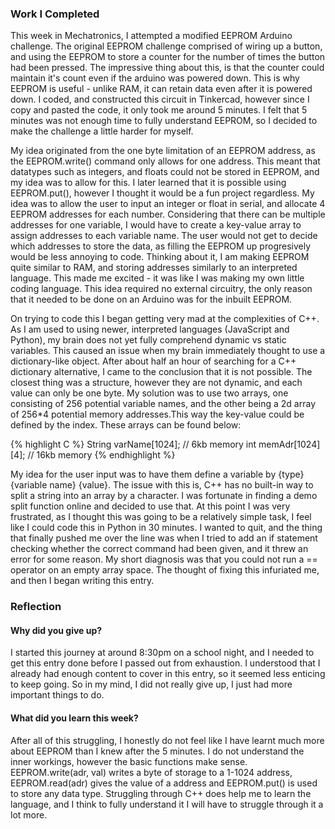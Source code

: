 
<h3>Work I Completed</h3>

This week in Mechatronics, I attempted a modified EEPROM Arduino challenge. The original EEPROM challenge comprised of wiring up a button, and using the EEPROM to store a counter for the number of times the button had been pressed. The impressive thing about this, is that the counter could maintain it's count even if the arduino was powered down. This is why EEPROM is useful - unlike RAM, it can retain data even after it is powered down. I coded, and constructed this circuit in Tinkercad, however since I copy and pasted the code, it only took me around 5 minutes. I felt that 5 minutes was not enough time to fully understand EEPROM, so I decided to make the challenge a little harder for myself.

My idea originated from the one byte limitation of an EEPROM address, as the EEPROM.write() command only allows for one address. This meant that datatypes such as integers, and floats could not be stored in EEPROM, and my idea was to allow for this. I later learned that it is possible using EEPROM.put(), however I thought it would be a fun project regardless. My idea was to allow the user to input an integer or float in serial, and allocate 4 EEPROM addresses for each number. Considering that there can be multiple addresses for one variable, I would have to create a key-value array to assign addresses to each variable name. The user would not get to decide which addresses to store the data, as filling the EEPROM up progresively would be less annoying to code. 
Thinking about it, I am making EEPROM quite similar to RAM, and storing addresses similarly to an interpreted language. This made me excited - it was like I was making my own little coding language. This idea required no external circuitry, the only reason that it needed to be done on an Arduino was for the inbuilt EEPROM.

On trying to code this I began getting very mad at the complexities of C++. As I am used to using newer, interpreted languages (JavaScript and Python), my brain does not yet fully comprehend dynamic vs static variables. This caused an issue when my brain immediately thought to use a dictionary-like object. After about half an hour of searching for a C++ dictionary alternative, I came to the conclusion that it is not possible. The closest thing was a structure, however they are not dynamic, and each value can only be one byte. My solution was to use two arrays, one consisting of 256 potential variable names, and the other being a 2d array of 256*4 potential memory addresses.This way the key-value could be defined by the index. These arrays can be found below:

{% highlight C %}
  String varName[1024]; // 6kb memory
  int memAdr[1024][4]; // 16kb memory
{% endhighlight %}

My idea for the user input was to have them define a variable by {type} {variable name} {value}. The issue with this is, C++ has no built-in way to split a string into an array by a character. I was fortunate in finding a demo split function online and decided to use that. At this point I was very frustrated, as I thought this was going to be a relatively simple task, I feel like I could code this in Python in 30 minutes. I wanted to quit, and the thing that finally pushed me over the line was when I tried to add an if statement checking whether the correct command had been given, and it threw an error for some reason. My short diagnosis was that you could not run a == operator on an empty array space. The thought of fixing this infuriated me, and then I began writing this entry.

<h3>Reflection</h3>

<h4>Why did you give up?</h4>

I started this journey at around 8:30pm on a school night, and I needed to get this entry done before I passed out from exhaustion. I understood that I already had enough content to cover in this entry, so it seemed less enticing to keep going. So in my mind, I did not really give up, I just had more important things to do.

<h4>What did you learn this week?</h4>

After all of this struggling, I honestly do not feel like I have learnt much more about EEPROM than I knew after the 5 minutes. I do not understand the inner workings, however the basic functions make sense. EEPROM.write(adr, val) writes a byte of storage to a 1-1024 address, EEPROM.read(adr) gives the value of a address and EEPROM.put() is used to store any data type. Struggling through C++ does help me to learn the language, and I think to fully understand it I will have to struggle through it a lot more.

